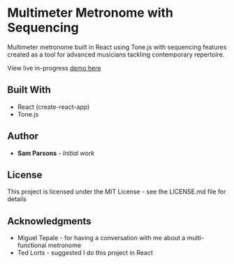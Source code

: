 # Multimeter Metronome with Sequencing

Multimeter metronome built in React using Tone.js with sequencing features created as a tool for advanced musicians tackling contemporary repertoire.

View live in-progress [demo here](https://sam-parsons.github.io/react-tone-js-metronome)

## Built With
* React (create-react-app)
* Tone.js

## Author
* **Sam Parsons** - *Initial work*

## License
This project is licensed under the MIT License - see the LICENSE.md file for details

## Acknowledgments
- Miguel Tepale - for having a conversation with me about a multi-functional metronome
- Ted Lorts - suggested I do this project in React

